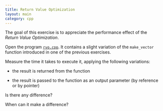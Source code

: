 ```yaml
---
title: Return Value Optimization
layout: main
category: cpp
---
```


The goal of this exercise is to appreciate the performance effect of the _Return Value Optimization_.

Open the program [`rvo.cpp`]({{site.exercises_repo}}/hands-on/cpp/rvo.cpp). It contains a slight variation of the
`make_vector` function introduced in one of the previous exercises.

Measure the time it takes to execute it, applying the following variations:

* the result is returned from the function

* the result is passed to the function as an output parameter (by reference or
  by pointer)

Is there any difference?

When can it make a difference?
